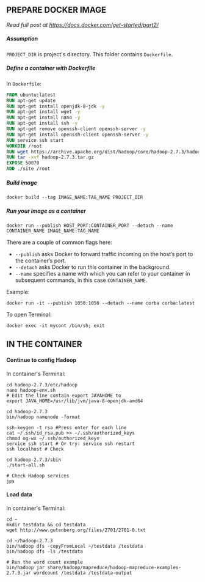 ## PREPARE DOCKER IMAGE

*Read full post at https://docs.docker.com/get-started/part2/*

##### Assumption

`PROJECT_DIR` is project's directory. This folder contains `Dockerfile`.

##### Define a container with Dockerfile

In `Dockerfile`:

```dockerfile
FROM ubuntu:latest
RUN apt-get update
RUN apt-get install openjdk-8-jdk -y
RUN apt-get install wget -y
RUN apt-get install nano -y
RUN apt-get install ssh -y
RUN apt-get remove openssh-client openssh-server -y
RUN apt-get install openssh-client openssh-server -y
RUN service ssh start
WORKDIR /root
RUN wget https://archive.apache.org/dist/hadoop/core/hadoop-2.7.3/hadoop-2.7.3.tar.gz
RUN tar -xvf hadoop-2.7.3.tar.gz
EXPOSE 50070
ADD ./site /root
```

##### Build image

`docker build --tag IMAGE_NAME:TAG_NAME PROJECT_DIR`

##### Run your image as a container

`docker run --publish HOST_PORT:CONTAINER_PORT --detach --name CONTAINER_NAME IMAGE_NAME:TAG_NAME`

There are a couple of common flags here:

- `--publish` asks Docker to forward traffic incoming on the host’s port to the container’s port.
- `--detach` asks Docker to run this container in the background.
- `--name` specifies a name with which you can refer to your container in subsequent commands, in this case `CONTAINER_NAME`.

Example: 

`docker run -it --publish 1050:1050 --detach --name corba corba:latest`

To open Terminal:

`docker exec -it mycont /bin/sh; exit`

## IN THE CONTAINER

#### Continue to config Hadoop

In container's Terminal:

```terminal
cd hadoop-2.7.3/etc/hadoop
nano hadoop-env.sh
# Edit the line contain export JAVAHOME to
export JAVA_HOME=/usr/lib/jvm/java-8-openjdk-amd64

cd hadoop-2.7.3
bin/hadoop namenode -format

ssh-keygen -t rsa #Press enter for each line 
cat ~/.ssh/id_rsa.pub >> ~/.ssh/authorized_keys
chmod og-wx ~/.ssh/authorized_keys
service ssh start # Or try: service ssh restart 
ssh localhost # Check

cd hadoop-2.7.3/sbin
./start-all.sh

# Check Hadoop services
jps
```

#### Load data

In container's Terminal:

```
cd ~
mkdir testdata && cd testdata
wget http://www.gutenberg.org/files/2701/2701-0.txt

cd ~/hadoop-2.7.3
bin/hadoop dfs -copyFromLocal ~/testdata /testdata
bin/hadoop dfs -ls /testdata

# Run the word count example
bin/hadoop jar share/hadoop/mapreduce/hadoop-mapreduce-examples-2.7.3.jar wordcount /testdata /testdata-output
```

